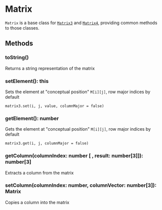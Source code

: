 # Matrix

`Matrix` is a base class for [`Matrix3`](./docs/api-reference/vector3) and [`Matrix4`](./docs/api-reference/vector4), providing common methods to those classes.

## Methods

### toString()

Returns a string representation of the matrix

### setElement(): this

Sets the element at "conceptual position" `M[i][j]`, row major indices by default

`matrix3.set(i, j, value, columnMajor = false)`

### getElement(): number

Gets the element at "conceptual position" `M[i][j]`, row major indices by default

`matrix3.get(i, j, columnMajor = false)`

### getColumn(columnIndex: number [ , result: number[3]]): number[3]

Extracts a column from the matrix

### setColumn(columnIndex: number, columnVector: number[3]): Matrix

Copies a column into the matrix
